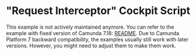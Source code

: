 "Request Interceptor" Cockpit Script
====================================

This example is not actively maintained anymore. You can refer to the example with fixed version of Camunda 7.18:
[README](https://github.com/camunda/camunda-bpm-examples/blob/7.18/cockpit/cockpit-request-interceptor/README.md).
Due to Camunda Platform 7 backward compatibility, the examples usually still work with later versions. However, you
might need to adjust them to make them work.